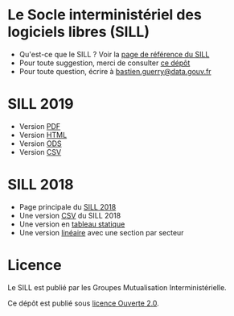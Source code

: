 

# Le Socle interministériel des logiciels libres (SILL)

-   Qu'est-ce que le SILL ? Voir la [page de référence du SILL](https://references.modernisation.gouv.fr/socle-logiciels-libres)
-   Pour toute suggestion, merci de consulter [ce dépôt](https://github.com/disic/sill)
-   Pour toute question, écrire à [bastien.guerry@data.gouv.fr](mailto:bastien.guerry@data.gouv.fr)


# SILL 2019

-   Version [PDF](2019/sill-2019.pdf)
-   Version [HTML](2019/)
-   Version [ODS](2019/sill-2019.ods)
-   Version [CSV](2019/sill-2019.csv)


# SILL 2018

-   Page principale du [SILL 2018](2018)
-   Une version [CSV](2018/sources.csv) du SILL 2018
-   Une version en [tableau statique](2018/sources.md)
-   Une version [linéaire](2018/sill.md) avec une section par secteur


# Licence

Le SILL est publié par les Groupes Mutualisation Interministérielle.

Ce dépôt est publié sous [licence Ouverte 2.0](https://github.com/etalab/Licence-Ouverte/blob/master/LO.md).

